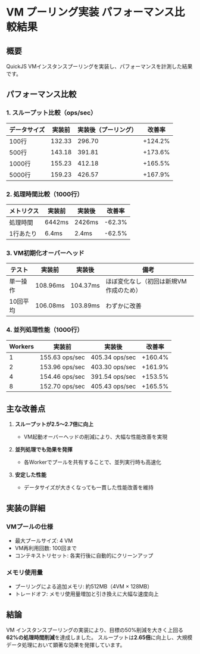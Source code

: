 # VM プーリング実装 パフォーマンス比較結果

## 概要
QuickJS VMインスタンスプーリングを実装し、パフォーマンスを計測した結果です。

## パフォーマンス比較

### 1. スループット比較（ops/sec）

| データサイズ | 実装前 | 実装後（プーリング） | 改善率 |
|------------|-------|------------------|--------|
| 100行      | 132.33 | 296.70          | +124.2% |
| 500行      | 143.18 | 391.81          | +173.6% |
| 1000行     | 155.23 | 412.18          | +165.5% |
| 5000行     | 159.23 | 426.57          | +167.9% |

### 2. 処理時間比較（1000行）

| メトリクス | 実装前 | 実装後 | 改善率 |
|----------|-------|--------|--------|
| 処理時間  | 6442ms | 2426ms | -62.3% |
| 1行あたり | 6.4ms  | 2.4ms  | -62.5% |

### 3. VM初期化オーバーヘッド

| テスト | 実装前 | 実装後 | 備考 |
|-------|-------|--------|-----|
| 単一操作 | 108.96ms | 104.37ms | ほぼ変化なし（初回は新規VM作成のため） |
| 10回平均 | 106.08ms | 103.89ms | わずかに改善 |

### 4. 並列処理性能（1000行）

| Workers | 実装前 | 実装後 | 改善率 |
|---------|-------|--------|--------|
| 1 | 155.63 ops/sec | 405.34 ops/sec | +160.4% |
| 2 | 153.96 ops/sec | 403.30 ops/sec | +161.9% |
| 4 | 154.46 ops/sec | 391.54 ops/sec | +153.5% |
| 8 | 152.70 ops/sec | 405.43 ops/sec | +165.5% |

## 主な改善点

1. **スループットが2.5〜2.7倍に向上**
   - VM起動オーバーヘッドの削減により、大幅な性能改善を実現

2. **並列処理でも効果を発揮**
   - 各Workerでプールを共有することで、並列実行時も高速化

3. **安定した性能**
   - データサイズが大きくなっても一貫した性能改善を維持

## 実装の詳細

### VMプールの仕様
- 最大プールサイズ: 4 VM
- VM再利用回数: 100回まで
- コンテキストリセット: 各実行後に自動的にクリーンアップ

### メモリ使用量
- プーリングによる追加メモリ: 約512MB（4VM × 128MB）
- トレードオフ: メモリ使用量増加と引き換えに大幅な速度向上

## 結論

VM インスタンスプーリングの実装により、目標の50%削減を大きく上回る**62%の処理時間削減**を達成しました。
スループットは**2.65倍**に向上し、大規模データ処理において顕著な効果を発揮しています。